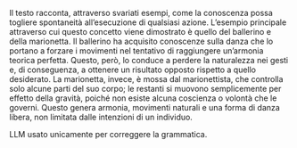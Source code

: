 Il testo racconta, attraverso svariati esempi, come la conoscenza possa togliere spontaneità all’esecuzione di qualsiasi azione. L’esempio principale attraverso cui questo concetto viene dimostrato è quello del ballerino e della marionetta. Il ballerino ha acquisito conoscenze sulla danza che lo portano a forzare i movimenti nel tentativo di raggiungere un’armonia teorica perfetta. Questo, però, lo conduce a perdere la naturalezza nei gesti e, di conseguenza, a ottenere un risultato opposto rispetto a quello desiderato.
La marionetta, invece, è mossa dal marionettista, che controlla solo alcune parti del suo corpo; le restanti si muovono semplicemente per effetto della gravità, poiché non esiste alcuna coscienza o volontà che le governi. Questo genera armonia, movimenti naturali e una forma di danza libera, non limitata dalle intenzioni di un individuo. 

LLM usato unicamente per correggere la grammatica.